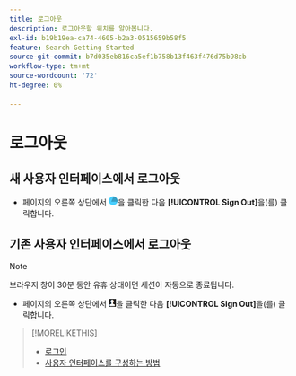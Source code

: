 ```yaml
---
title: 로그아웃
description: 로그아웃할 위치를 알아봅니다.
exl-id: b19b19ea-ca74-4605-b2a3-0515659b58f5
feature: Search Getting Started
source-git-commit: b7d035eb816ca5ef1b758b13f463f476d75b98cb
workflow-type: tm+mt
source-wordcount: '72'
ht-degree: 0%

---
```


# 로그아웃

## 새 사용자 인터페이스에서 로그아웃

* 페이지의 오른쪽 상단에서 ![계정](/help/search-social-commerce/assets/account.png "계정")을 클릭한 다음 **[!UICONTROL Sign Out]**&#x200B;을(를) 클릭합니다.

## 기존 사용자 인터페이스에서 로그아웃

>[!NOTE]
>
>브라우저 창이 30분 동안 유휴 상태이면 세션이 자동으로 종료됩니다.

* 페이지의 오른쪽 상단에서 ![사용자 프로필](/help/search-social-commerce/assets/user-profile.png "사용자 프로필")을 클릭한 다음 **[!UICONTROL Sign Out]**&#x200B;을(를) 클릭합니다.

>[!MORELIKETHIS]
>
>* [로그인](sign-in.md)
>* [사용자 인터페이스를 구성하는 방법](user-interface.md)
